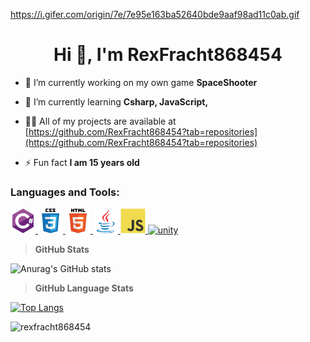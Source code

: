 https://i.gifer.com/origin/7e/7e95e163ba52640bde9aaf98ad11c0ab.gif
<h1 align="center">Hi 👋, I'm RexFracht868454</h1>

- 🔭 I’m currently working on my own game **SpaceShooter**

- 🌱 I’m currently learning **Csharp, JavaScript,**

- 👨‍💻 All of my projects are available at [https://github.com/RexFracht868454?tab=repositories](https://github.com/RexFracht868454?tab=repositories)

- ⚡ Fun fact **I am 15 years old**

<h3 align="left">Languages and Tools:</h3>
<p align="left"> <a href="https://www.w3schools.com/cs/" target="_blank" rel="noreferrer"> <img src="https://raw.githubusercontent.com/devicons/devicon/master/icons/csharp/csharp-original.svg" alt="csharp" width="40" height="40"/> </a> <a href="https://www.w3schools.com/css/" target="_blank" rel="noreferrer"> <img src="https://raw.githubusercontent.com/devicons/devicon/master/icons/css3/css3-original-wordmark.svg" alt="css3" width="40" height="40"/> </a> <a href="https://www.w3.org/html/" target="_blank" rel="noreferrer"> <img src="https://raw.githubusercontent.com/devicons/devicon/master/icons/html5/html5-original-wordmark.svg" alt="html5" width="40" height="40"/> </a> <a href="https://www.java.com" target="_blank" rel="noreferrer"> <img src="https://raw.githubusercontent.com/devicons/devicon/master/icons/java/java-original.svg" alt="java" width="40" height="40"/> </a> <a href="https://developer.mozilla.org/en-US/docs/Web/JavaScript" target="_blank" rel="noreferrer"> <img src="https://raw.githubusercontent.com/devicons/devicon/master/icons/javascript/javascript-original.svg" alt="javascript" width="40" height="40"/> </a> <a href="https://unity.com/" target="_blank" rel="noreferrer"> <img src="https://www.vectorlogo.zone/logos/unity3d/unity3d-icon.svg" alt="unity" width="40" height="40"/> </a> </p>

>**GitHub Stats**

![Anurag's GitHub stats](https://github-readme-stats.vercel.app/api?username=RexFracht868454&show_icons=true&theme=transparent)
        
>**GitHub Language Stats**
   
[![Top Langs](https://github-readme-stats.vercel.app/api/top-langs/?username=RexFracht868454)](https://github.com/RexFracht868454/github-readme-stats)
  
<p align="left"> <img src="https://komarev.com/ghpvc/?username=rexfracht868454&label=Profile%20views&color=0e75b6&style=flat" alt="rexfracht868454" /> </p>
